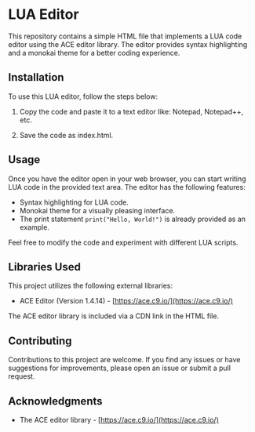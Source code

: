 # LUA Editor

This repository contains a simple HTML file that implements a LUA code editor using the ACE editor library. The editor provides syntax highlighting and a monokai theme for a better coding experience.

## Installation

To use this LUA editor, follow the steps below:

1. Copy the code and paste it to a text editor like: Notepad, Notepad++, etc.

2. Save the code as index.html.

## Usage

Once you have the editor open in your web browser, you can start writing LUA code in the provided text area. The editor has the following features:

- Syntax highlighting for LUA code.
- Monokai theme for a visually pleasing interface.
- The print statement `print("Hello, World!")` is already provided as an example.

Feel free to modify the code and experiment with different LUA scripts.

## Libraries Used

This project utilizes the following external libraries:

- ACE Editor (Version 1.4.14) - [https://ace.c9.io/](https://ace.c9.io/)

The ACE editor library is included via a CDN link in the HTML file.

## Contributing

Contributions to this project are welcome. If you find any issues or have suggestions for improvements, please open an issue or submit a pull request.

## Acknowledgments

- The ACE editor library - [https://ace.c9.io/](https://ace.c9.io/)
